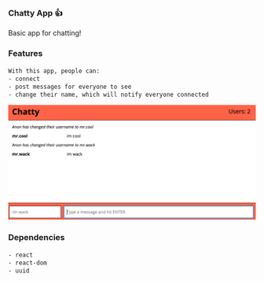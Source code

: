 ### Chatty App :+1:

Basic app for chatting!

### Features
```
With this app, people can: 
- connect 
- post messages for everyone to see
- change their name, which will notify everyone connected
```
![Chatty App Screenshot](https://github.com/eli-h/chattyapp/blob/master/docs/chattyApp.png?raw=true)

### Dependencies

```
- react
- react-dom
- uuid
```
